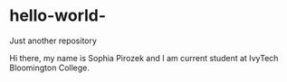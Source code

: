 # hello-world-
Just another repository 

Hi there, my name is Sophia Pirozek and I am current student at IvyTech Bloomington College. 

